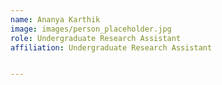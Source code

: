 ```yaml
---
name: Ananya Karthik 
image: images/person_placeholder.jpg
role: Undergraduate Research Assistant 
affiliation: Undergraduate Research Assistant


---
```

